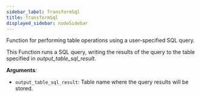 ```yaml
---
sidebar_label: TransformSql
title: TransformSql
displayed_sidebar: nodeSidebar
---
```


Function for performing table operations using a user-specified SQL query.

This Function runs a SQL query, writing the results of the query to the table specified in *output_table_sql_result*.

**Arguments**:

- `output_table_sql_result`: Table name where the query results will be stored.


